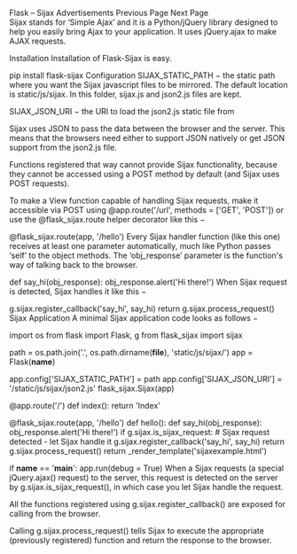 

Flask – Sijax
Advertisements
 Previous Page Next Page  
Sijax stands for ‘Simple Ajax’ and it is a Python/jQuery library designed to help you easily bring Ajax to your application. It uses jQuery.ajax to make AJAX requests.

Installation
Installation of Flask-Sijax is easy.

pip install flask-sijax
Configuration
SIJAX_STATIC_PATH − the static path where you want the Sijax javascript files to be mirrored. The default location is static/js/sijax. In this folder, sijax.js and json2.js files are kept.

SIJAX_JSON_URI − the URI to load the json2.js static file from

Sijax uses JSON to pass the data between the browser and the server. This means that the browsers need either to support JSON natively or get JSON support from the json2.js file.

Functions registered that way cannot provide Sijax functionality, because they cannot be accessed using a POST method by default (and Sijax uses POST requests).

To make a View function capable of handling Sijax requests, make it accessible via POST using @app.route('/url', methods = ['GET', 'POST']) or use the @flask_sijax.route helper decorator like this −

@flask_sijax.route(app, '/hello')
Every Sijax handler function (like this one) receives at least one parameter automatically, much like Python passes ‘self’ to the object methods. The ‘obj_response’ parameter is the function's way of talking back to the browser.

def say_hi(obj_response):
   obj_response.alert('Hi there!')
When Sijax request is detected, Sijax handles it like this −

g.sijax.register_callback('say_hi', say_hi)
   return g.sijax.process_request()
Sijax Application
A minimal Sijax application code looks as follows −

import os
from flask import Flask, g
from flask_sijax import sijax

path = os.path.join('.', os.path.dirname(__file__), 'static/js/sijax/')
app = Flask(__name__)

app.config['SIJAX_STATIC_PATH'] = path
app.config['SIJAX_JSON_URI'] = '/static/js/sijax/json2.js'
flask_sijax.Sijax(app)

@app.route('/')
def index():
   return 'Index'
	
@flask_sijax.route(app, '/hello')
def hello():
   def say_hi(obj_response):
      obj_response.alert('Hi there!')
   if g.sijax.is_sijax_request:
      # Sijax request detected - let Sijax handle it
      g.sijax.register_callback('say_hi', say_hi)
      return g.sijax.process_request()
      return _render_template('sijaxexample.html')

if __name__ == '__main__':
   app.run(debug = True)
When a Sijax requests (a special jQuery.ajax() request) to the server, this request is detected on the server by g.sijax.is_sijax_request(), in which case you let Sijax handle the request.

All the functions registered using g.sijax.register_callback() are exposed for calling from the browser.

Calling g.sijax.process_request() tells Sijax to execute the appropriate (previously registered) function and return the response to the browser.
